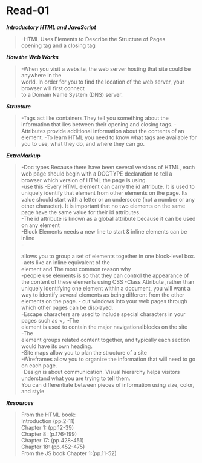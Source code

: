 # Read-01 

**_Introductory HTML and JavaScript_**   
>-HTML Uses Elements to Describe the Structure of Pages  
opening tag and a closing tag 

**_How the Web Works_**
>-When you visit a website, the web server hosting that site could be anywhere in the  
>world. In order for you to find the location of the web server, your browser will first connect  
>to a Domain Name System (DNS) server.  

**_Structure_**

>-Tags act like containers.They tell you something about the information that lies between their opening and closing tags.
>-Attributes provide additional information about the contents of an element. 
>-To learn HTML you need to know what tags are available for you to use, what they do, and where they can go.

**_ExtraMarkup_**  
>-Doc types Because there have been several versions of HTML, each  
>web page should begin with a DOCTYPE declaration to tell a  
>browser which version of HTML the page is using.  
>-use this <!--If you want to add a comment-->
>-Every HTML element can carry the id attribute. It is used to uniquely identify that element from other elements on the page. Its value should start with a letter or an underscore (not a number or any other character). It is   important that no two elements on the same page have the same value for their id attributes.  
>-The id attribute is known as a global attribute because it can be used on any element  
>-Block Elements needs a new line to start & inline elements can be inline  
>-<div>allows you to group a set of elements together in one block-level box.  
>-<span>acts like an inline equivalent of the <div> element and The most common reason why  
>-people use <span> elements is so that they can control the appearance of the content of these elements using CSS
>-Class Attribute ,rather than uniquely identifying one element within a document, you will want a  
>way to identify several elements as being different from the other elements on the page.
>-<iframes> cut windows into your web pages through which other pages can be displayed.  
>-Escape characters are used to include special characters in your pages such as <,.
>-The <nav> element is used to contain the major navigationalblocks on the site  
>-The <section> element groups related content together, and typically each section would have its own heading.  
>-Site maps allow you to plan the structure of a site  
>-Wireframes allow you to organize the information that will need to go on each page.  
>-Design is about communication. Visual hierarchy helps visitors understand what you are trying to tell them.  
You can differentiate between pieces of information using size, color, and style

**_Resources_**
>From the HTML book:  
>Introduction (pp.2-11)  
>Chapter 1:  (pp.12-39)  
>Chapter 8:  (p.176-199)  
>Chapter 17: (pp.428-451)  
>Chapter 18: (pp.452-475)  
>From the JS book Chapter 1:(pp.11-52)